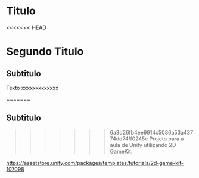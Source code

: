 # Titulo
<<<<<<< HEAD
# Segundo Titulo

## Subtitulo

Texto xxxxxxxxxxxxx

=======

## Subtitulo

>>>>>>> 6a3d26fb4ee9914c5086a53a43774dd74ff0245c
Projeto para a aula de Unity utilizando 2D GameKit.

https://assetstore.unity.com/packages/templates/tutorials/2d-game-kit-107098
